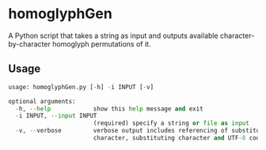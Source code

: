 # homoglyphGen
A Python script that takes a string as input and outputs available character-by-character homoglyph permutations of it. 

## Usage
```python
usage: homoglyphGen.py [-h] -i INPUT [-v]

optional arguments:
  -h, --help            show this help message and exit
  -i INPUT, --input INPUT
                        (required) specify a string or file as input
  -v, --verbose         verbose output includes referencing of substituted
                        character, substituting character and UTF-8 code
```

